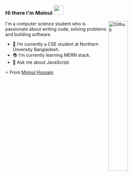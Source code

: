 ### Hi there i'm Moinul <img src="https://raw.githubusercontent.com/iampavangandhi/iampavangandhi/master/gifs/Hi.gif" width="30px"></h2>

<img width="35%" align="right" alt="Github" src="https://user-images.githubusercontent.com/48678280/88862734-4903af80-d201-11ea-968b-9c939d88a37c.gif" />

I'm a computer science student who is passionate about writing code, solving problems and building software.

- 🔭 I’m currently a CSE student at Northern Unversity Bangladesh.
- 📚 I’m currently learning  MERN stack.
- 💬 Ask me about JavaScript.

⭐️ From [Moinul Hossain](https://github.com/moinulhossainmahim)

